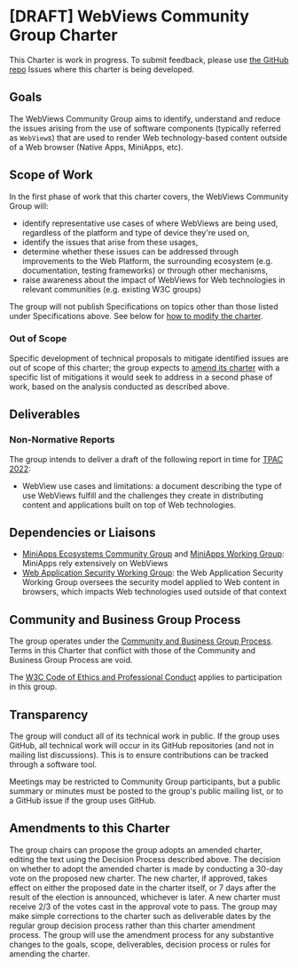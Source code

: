 # [DRAFT] WebViews Community Group Charter

This Charter is work in progress. To submit feedback, please use [the GitHub repo](https://github.com/WebView-CG/charter) Issues where this charter is being developed.

## Goals

The WebViews Community Group aims to identify, understand and reduce the issues arising from the use of software components (typically referred as `WebView`s) that are used to render Web technology-based content outside of a Web browser (Native Apps, MiniApps, etc).

## Scope of Work

In the first phase of work that this charter covers, the WebViews Community Group will:
* identify representative use cases of where WebViews are being used, regardless of the platform and type of device they're used on,
* identify the issues that arise from these usages,
* determine whether these issues can be addressed through improvements to the Web Platform, the surrounding ecosystem (e.g. documentation, testing frameworks) or through other mechanisms,
* raise awareness about the impact of WebViews for Web technologies in relevant communities (e.g. existing W3C groups)

The group will not publish Specifications on topics other than those listed under Specifications above. See below for [how to modify the charter](#amendments-to-this-charter).


### Out of Scope

Specific development of technical proposals to mitigate identified issues are out of scope of this charter; the group expects to [amend its charter](#amendments-to-this-charter) with a specific list of mitigations it would seek to address in a second phase of work, based on the analysis conducted as described above.

## Deliverables

### Non-Normative Reports

The group intends to deliver a draft of the following report in time for [TPAC 2022](https://www.w3.org/wiki/TPAC/2022):

* WebView use cases and limitations: a document describing the type of use WebViews fulfill and the challenges they create in distributing content and applications built on top of Web technologies.

## Dependencies or Liaisons

* [MiniApps Ecosystems Community Group](https://www.w3.org/community/miniapps/) and [MiniApps Working Group](https://www.w3.org/groups/wg/miniapps): MiniApps rely extensively on WebViews
* [Web Application Security Working Group](https://www.w3.org/2011/webappsec/): the Web Application Security Working Group oversees the security model applied to Web content in browsers, which impacts Web technologies used outside of that context

## Community and Business Group Process

The group operates under the [Community and Business Group Process](https://www.w3.org/community/about/agreements/). Terms in this Charter that conflict with those of the Community and Business Group Process are void.

The [W3C Code of Ethics and Professional Conduct](https://www.w3.org/Consortium/cepc/) applies to participation in this group.

## Transparency

The group will conduct all of its technical work in public. If the group uses GitHub, all technical work will occur in its GitHub repositories (and not in mailing list discussions). This is to ensure contributions can be tracked through a software tool.

Meetings may be restricted to Community Group participants, but a public summary or minutes must be posted to the group's public mailing list, or to a GitHub issue if the group uses GitHub.

## Amendments to this Charter

The group chairs can propose the group adopts an amended charter, editing the text using the Decision Process described above. The decision on whether to adopt the amended charter is made by conducting a 30-day vote on the proposed new charter. The new charter, if approved, takes effect on either the proposed date in the charter itself, or 7 days after the result of the election is announced, whichever is later. A new charter must receive 2/3 of the votes cast in the approval vote to pass. The group may make simple corrections to the charter such as deliverable dates by the regular group decision process rather than this charter amendment process. The group will use the amendment process for any substantive changes to the goals, scope, deliverables, decision process or rules for amending the charter.
